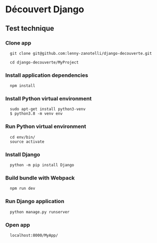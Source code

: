 # Découvert Django

## Test technique

### Clone app

``` shell
  git clone git@github.com:lenny-zanotelli/django-decouverte.git

  cd django-decouverte/MyProject
```

### Install application dependencies

``` shell
  npm install
```

### Install Python virtual environment

``` shell
  sudo apt-get install python3-venv
  $ python3.8 -m venv env
```

### Run Python virtual environment

``` shell
  cd env/bin/
  source activate
```

### Install Django

``` shell
  python -m pip install Django
```

### Build bundle with Webpack

``` shell
  npm run dev
```

### Run Django application

``` shell
  python manage.py runserver
```

### Open app

``` shell
  localhost:8000/MyApp/
```
